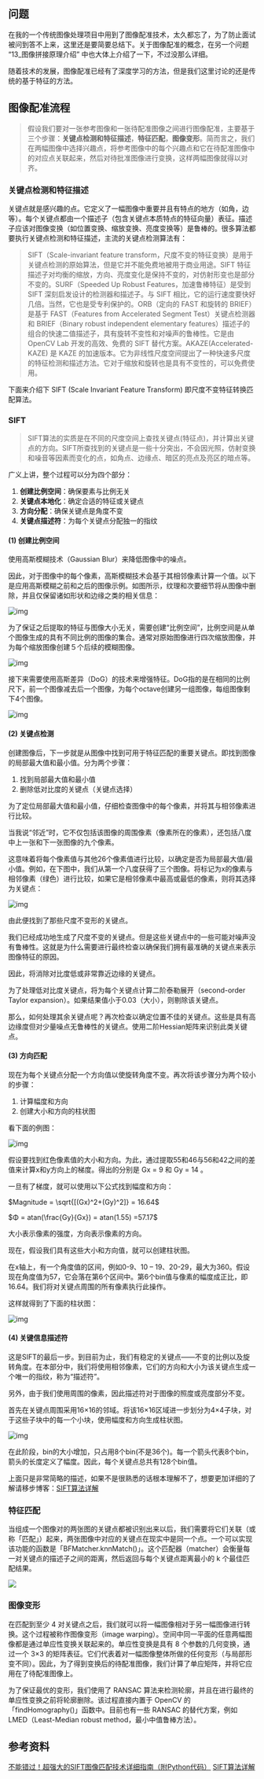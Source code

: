 ## 问题

在我的一个传统图像处理项目中用到了图像配准技术，太久都忘了，为了防止面试被问到答不上来，这里还是要简要总结下。关于图像配准的概念，在另一个问题 “13_图像拼接原理介绍” 中也大体上介绍了一下，不过没那么详细。

随着技术的发展，图像配准已经有了深度学习的方法，但是我们这里讨论的还是传统的基于特征的方法。

## 图像配准流程

> 假设我们要对一张参考图像和一张待配准图像之间进行图像配准，主要基于三个步骤：**关键点检测和特征描述**，**特征匹配**，**图像变形**。简而言之，我们在两幅图像中选择兴趣点，将参考图像中的每个兴趣点和它在待配准图像中的对应点关联起来，然后对待批准图像进行变换，这样两幅图像就得以对齐。

### 关键点检测和特征描述

关键点就是感兴趣的点。它定义了一幅图像中重要并且有特点的地方（如角，边等）。每个关键点都由一个描述子（包含关键点本质特点的特征向量）表征。描述子应该对图像变换（如位置变换、缩放变换、亮度变换等）是鲁棒的。很多算法都要执行关键点检测和特征描述，主流的关键点检测算法有：

> SIFT（Scale-invariant feature  transform，尺度不变的特征变换）是用于关键点检测的原始算法，但是它并不能免费地被用于商业用途。SIFT  特征描述子对均衡的缩放，方向、亮度变化是保持不变的，对仿射形变也是部分不变的。SURF（Speeded Up Robust  Features，加速鲁棒特征）是受到 SIFT 深刻启发设计的检测器和描述子。与 SIFT  相比，它的运行速度要快好几倍。当然，它也是受专利保护的。ORB（定向的 FAST 和旋转的 BRIEF）是基于 FAST（Features  from Accelerated Segment Test）关键点检测器和 BRIEF（Binary robust independent  elementary features）描述子的组合的快速二值描述子，具有旋转不变性和对噪声的鲁棒性。它是由 OpenCV Lab  开发的高效、免费的 SIFT 替代方案。AKAZE(Accelerated-KAZE) 是 KAZE  的加速版本。它为非线性尺度空间提出了一种快速多尺度的特征检测和描述方法。它对于缩放和旋转也是具有不变性的，可以免费使用。

下面来介绍下 SIFT (Scale Invariant Feature Transform) 即尺度不变特征转换匹配算法。

### SIFT

> SIFT算法的实质是在不同的尺度空间上查找关键点(特征点)，并计算出关键点的方向。SIFT所查找到的关键点是一些十分突出，不会因光照，仿射变换和噪音等因素而变化的点，如角点、边缘点、暗区的亮点及亮区的暗点等。 

广义上讲，整个过程可以分为四个部分：

1. **创建比例空间**：确保要素与比例无关
2. **关键点本地化**：确定合适的特征或关键点
3. **方向分配**：确保关键点是角度不变
4. **关键点描述符**：为每个关键点分配独一的指纹

#### (1) 创建比例空间

使用高斯模糊技术（Gaussian Blur）来降低图像中的噪点。

因此，对于图像中的每个像素，高斯模糊技术会基于其相邻像素计算一个值。以下是应用高斯模糊之前和之后的图像示例。如图所示，纹理和次要细节将从图像中删除，并且仅保留诸如形状和边缘之类的相关信息：

![img](https://i.loli.net/2020/06/15/YVAGru5xtpUZT7w.png)

为了保证之后提取的特征与图像大小无关，需要创建“比例空间”，比例空间是从单个图像生成的具有不同比例的图像的集合。通常对原始图像进行四次缩放图像，并为每个缩放图像创建５个后续的模糊图像。

![img](https://i.loli.net/2020/06/15/H3dCblKxnD7EaVL.jpg)

接下来需要使用高斯差异（DoG）的技术来增强特征。DoG指的是在相同的比例尺下，前一个图像减去后一个图像，为每个octave创建另一组图像，每组图像剩下4个图像。

![img](https://i.loli.net/2020/06/15/N6LTyHYvtVUrSfz.jpg)

#### (2) 关键点检测

创建图像后，下一步就是从图像中找到可用于特征匹配的重要关键点。即找到图像的局部最大值和最小值。分为两个步骤：

1. 找到局部最大值和最小值
2. 删除低对比度的关键点（关键点选择）

为了定位局部最大值和最小值，仔细检查图像中的每个像素，并将其与相邻像素进行比较。

当我说“邻近”时，它不仅包括该图像的周围像素（像素所在的像素），还包括八度中上一张和下一张图像的九个像素。

这意味着将每个像素值与其他26个像素值进行比较，以确定是否为局部最大值/最小值。例如，在下图中，我们从第一个八度获得了三个图像。将标记为x的像素与相邻像素（绿色）进行比较，如果它是相邻像素中最高或最低的像素，则将其选择为关键点：

![img](https://i.loli.net/2020/06/15/e3AOhJrzDc4yGVx.png)

由此便找到了那些尺度不变形的关键点。

我们已经成功地生成了尺度不变的关键点。但是这些关键点中的一些可能对噪声没有鲁棒性。这就是为什么需要进行最终检查以确保我们拥有最准确的关键点来表示图像特征的原因。

因此，将消除对比度低或非常靠近边缘的关键点。

为了处理低对比度关键点，将为每个关键点计算二阶泰勒展开（second-order Taylor expansion）。如果结果值小于0.03（大小），则剔除该关键点。

那么，如何处理其余关键点呢？再次检查以确定位置不佳的关键点。这些是具有高边缘度但对少量噪点无鲁棒性的关键点。使用二阶Hessian矩阵来识别此类关键点。

#### (3) 方向匹配

现在为每个关键点分配一个方向值以使旋转角度不变。再次将该步骤分为两个较小的步骤：

1. 计算幅度和方向
2. 创建大小和方向的柱状图

看下面的例图：

![img](https://pics5.baidu.com/feed/adaf2edda3cc7cd95413f370d1aee73ab90e9197.png?token=d6ccf5aa66a344cdc30ae411fb8a90da&s=9EAE7022E8DEC9EB4075A4CE010050E3)

假设要找到红色像素值的大小和方向。为此，通过提取55和46与56和42之间的差值来计算x和y方向上的梯度。得出的分别是 Gx = 9 和 Gy = 14 。

一旦有了梯度，就可以使用以下公式找到幅度和方向：

$Magnitude =  \sqrt{[(Gx)^2+(Gy)^2]} =  16.64$

$Φ = atan(\frac{Gy}{Gx}) = atan(1.55) =57.17$

大小表示像素的强度，方向表示像素的方向。

现在，假设我们具有这些大小和方向值，就可以创建柱状图。

在x轴上，有一个角度值的区间，例如0-9、10 – 19、20-29，最大为360。假设现在角度值为57，它会落在第6个区间中。第6个bin值与像素的幅度成正比，即16.64。我们将对关键点周围的所有像素执行此操作。

这样就得到了下面的柱状图：

![img](https://pics4.baidu.com/feed/9213b07eca80653887c9bf127e726741ac3482c1.png?token=270a02f0b10ecc2897dd878ea54bee36&s=7D20347209267F0B0E5485C20300F0B3)

#### (4) 关键信息描述符

这是SIFT的最后一步。到目前为止，我们有稳定的关键点——不变的比例以及旋转角度。在本部分中，我们将使用相邻像素，它们的方向和大小为该关键点生成一个唯一的指纹，称为“描述符”。

另外，由于我们使用周围的像素，因此描述符对于图像的照度或亮度部分不变。

首先在关键点周围采用16×16的邻域。将该16×16区域进一步划分为4×4子块，对于这些子块中的每一个小块，使用幅度和方向生成柱状图。

![img](https://i.loli.net/2020/06/15/Zifa4cIWUzrCvlu.jpg)

在此阶段，bin的大小增加，只占用8个bin(不是36个)。每一个箭头代表8个bin，箭头的长度定义了幅度。因此，每个关键点总共有128个bin值。

上面只是非常简略的描述，如果不是很熟悉的话根本理解不了，想要更加详细的了解请移步博客：[SIFT算法详解](https://blog.csdn.net/zddblog/article/details/7521424)

### 特征匹配

当组成一个图像对的两张图的关键点都被识别出来以后，我们需要将它们关联（或称「匹配」）起来，两张图像中对应的关键点在现实中是同一个点。一个可以实现该功能的函数是「BFMatcher.knnMatch()」。这个匹配器（matcher）会衡量每一对关键点的描述子之间的距离，然后返回与每个关键点距离最小的 k 个最佳匹配结果。

![](https://i.loli.net/2020/06/06/ZXH5ARo3pKQ6iPs.png)

### 图像变形

在匹配到至少 4  对关键点之后，我们就可以将一幅图像相对于另一幅图像进行转换。这个过程被称作图像变形（image  warping）。空间中同一平面的任意两幅图像都是通过单应性变换关联起来的。单应性变换是具有 8 个参数的几何变换，通过一个 3×3  的矩阵表征。它们代表着对一幅图像整体所做的任何变形（与局部形变不同）。因此，为了得到变换后的待配准图像，我们计算了单应矩阵，并将它应用在了待配准图像上。

为了保证最优的变形，我们使用了 RANSAC 算法来检测轮廓，并且在进行最终的单应性变换之前将轮廓删除。该过程直接内置于 OpenCV  的「findHomography()」函数中。目前也有一些 RANSAC 的替代方案，例如 LMED（Least-Median robust  method，最小中值鲁棒方法）。

## 参考资料

[不能错过！超强大的SIFT图像匹配技术详细指南（附Python代码）](https://baijiahao.baidu.com/s?id=1650694563611411654&wfr=spider&for=pc)
[SIFT算法详解](https://blog.csdn.net/zddblog/article/details/7521424)

